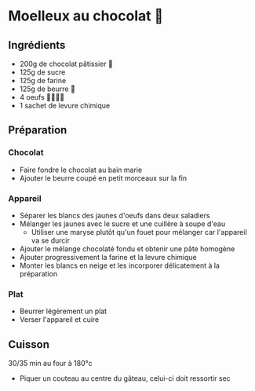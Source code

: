 # Moelleux au chocolat 🍫

## Ingrédients

- 200g de chocolat pâtissier 🍫
- 125g de sucre
- 125g de farine
- 125g de beurre 🧈
- 4 oeufs 🥚🥚🥚🥚
- 1 sachet de levure chimique

## Préparation

### Chocolat

- Faire fondre le chocolat au bain marie
- Ajouter le beurre coupé en petit morceaux sur la fin

### Appareil

- Séparer les blancs des jaunes d'oeufs dans deux saladiers
- Mélanger les jaunes avec le sucre et une cuillère à soupe d'eau
  - Utiliser une maryse plutôt qu'un fouet pour mélanger car l'appareil va se durcir
- Ajouter le mélange chocolaté fondu et obtenir une pâte homogène
- Ajouter progressivement la farine et la levure chimique
- Monter les blancs en neige et les incorporer délicatement à la préparation

### Plat

- Beurrer légèrement un plat
- Verser l'appareil et cuire

## Cuisson

30/35 min au four à 180°c

- Piquer un couteau au centre du gâteau, celui-ci doit ressortir sec
